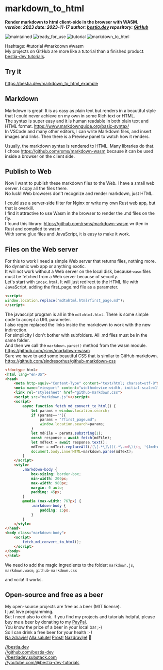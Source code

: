 [//]: # (auto_md_to_doc_comments segment start A)

# markdown_to_html

[//]: # (auto_cargo_toml_to_md start)

**Render markdown to html client-side in the browser with WASM.**  
***version: 2023 date: 2023-11-17 author: [bestia.dev](https://bestia.dev) repository: [GitHub](https://github.com/bestia-dev/markdown_to_html)***  

[//]: # (auto_cargo_toml_to_md end)

 ![maintained](https://img.shields.io/badge/maintained-green)
 ![ready_for_use](https://img.shields.io/badge/ready_for_use-green)
 ![tutorial](https://img.shields.io/badge/tutorial-yellow)
 ![markdown_to_html](https://bestia.dev/webpage_hit_counter/get_svg_image/2011538401.svg)

Hashtags: #tutorial #markdown #wasm  
My projects on GitHub are more like a tutorial than a finished product: [bestia-dev tutorials](https://github.com/bestia-dev/tutorials_rust_wasm).

## Try it

<https://bestia.dev/markdown_to_html_example>

## Markdown

Markdown is great! It is as easy as plain text but renders in a beautiful style that I could never achieve on my own in some Rich text or HTML.  
The syntax is super easy and it is human readable in both plain text and HTML format. <https://www.markdownguide.org/basic-syntax/>  
In VSCode and many other editors, I can write Markdown files, and insert images and links. Then there is a Preview panel to watch how it renders.

Usually, the markdown syntax is rendered to HTML. Many libraries do that.  
I chose <https://github.com/rsms/markdown-wasm> because it can be used inside a browser on the client side.  

## Publish to Web

Now I want to publish these markdown files to the Web. I have a small web server. I copy all the files there.  
No luck! Web browsers don't recognize and render markdown, just HTML.  

I could use a server-side filter for Nginx or write my own Rust web app, but that is overkill.  
I find it attractive to use Wasm in the browser to render the .md files on the fly.  
I found this library: <https://github.com/rsms/markdown-wasm> written in Rust and compiled to wasm.  
With some glue files and JavaScript, it is easy to make it work.

## Files on the Web server

For this to work I need a simple Web server that returns files, nothing more. No dynamic web app or anything exotic.  
It will not work without a Web server on the local disk, because `wasm` files must be fetched from a Web server because of security.  
Let's start with `index.html`. It will just redirect to the HTML file with JavaScript, adding the first_page.md file as a parameter.

```HTML
<script>
window.location.replace("mdtohtml.html?first_page.md");
</script>
```

The javascript program is all in the `mdtohtml.html`. There is some simple code to accept a URL parameter.  
I also regex replaced the links inside the markdown to work with the new indirection.  
For simplicity I don't bother with subfolders. All .md files must be in the same folder.  
And then we call the `markdown.parse()` method from the wasm module.  
<https://github.com/rsms/markdown-wasm>  
Sure we have to add some beautiful CSS that is similar to GitHub markdown.  
<https://github.com/sindresorhus/github-markdown-css>  

```HTML
<!doctype html>
<html lang="en-US">
<head>
    <meta http-equiv="Content-Type" content="text/html; charset=utf-8">
    <meta name="viewport" content="width=device-width, initial-scale=1">
    <link rel="stylesheet" href="github-markdown.css">
    <script src="markdown.js"></script>
    <script>
        async function fetch_md_convert_to_html() {
            let params = window.location.search;
            if (params==''){
                params = "?first_page.md";
                window.location.search=params;
            }
            let mdFile = params.substring(1);
            const response = await fetch(mdFile);
            let mdText = await response.text();
            mdText = mdText.replaceAll(/(\[.*\]\()(.*\.md\))/g, '$1mdtohtml.html?$2'); 
            document.body.innerHTML=markdown.parse(mdText);
        }
    </script>
    <style>
        .markdown-body {
            box-sizing: border-box;
            min-width: 200px;
            max-width: 980px;
            margin: 0 auto;
            padding: 45px;
        }
        @media (max-width: 767px) {
            .markdown-body {
                padding: 15px;
            }
        }
    </style>
</head>
<body class="markdown-body">
    <script>
        fetch_md_convert_to_html();
    </script>
</body>
</html> 
```

We need to add the magic ingredients to the folder: `markdown.js`, `markdown.wasm`, `github-markdown.css`

and voila! It works.

## Open-source and free as a beer

My open-source projects are free as a beer (MIT license).  
I just love programming.  
But I need also to drink. If you find my projects and tutorials helpful, please buy me a beer by donating to my [PayPal](https://paypal.me/LucianoBestia).  
You know the price of a beer in your local bar ;-)  
So I can drink a free beer for your health :-)  
[Na zdravje!](https://translate.google.com/?hl=en&sl=sl&tl=en&text=Na%20zdravje&op=translate) [Alla salute!](https://dictionary.cambridge.org/dictionary/italian-english/alla-salute) [Prost!](https://dictionary.cambridge.org/dictionary/german-english/prost) [Nazdravlje!](https://matadornetwork.com/nights/how-to-say-cheers-in-50-languages/) 🍻

[//bestia.dev](https://bestia.dev)  
[//github.com/bestia-dev](https://github.com/bestia-dev)  
[//bestiadev.substack.com](https://bestiadev.substack.com)  
[//youtube.com/@bestia-dev-tutorials](https://youtube.com/@bestia-dev-tutorials)  

[//]: # (auto_md_to_doc_comments segment end A)
